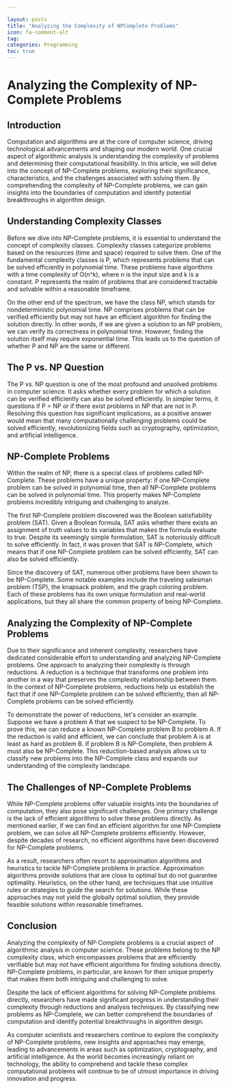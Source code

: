 ```yaml
---

layout: posts
title: "Analyzing the Complexity of NPComplete Problems"
icon: fa-comment-alt
tag:      
categories: Programming
toc: true
---
```




# Analyzing the Complexity of NP-Complete Problems

## Introduction

Computation and algorithms are at the core of computer science, driving technological advancements and shaping our modern world. One crucial aspect of algorithmic analysis is understanding the complexity of problems and determining their computational feasibility. In this article, we will delve into the concept of NP-Complete problems, exploring their significance, characteristics, and the challenges associated with solving them. By comprehending the complexity of NP-Complete problems, we can gain insights into the boundaries of computation and identify potential breakthroughs in algorithm design.

## Understanding Complexity Classes

Before we dive into NP-Complete problems, it is essential to understand the concept of complexity classes. Complexity classes categorize problems based on the resources (time and space) required to solve them. One of the fundamental complexity classes is P, which represents problems that can be solved efficiently in polynomial time. These problems have algorithms with a time complexity of O(n^k), where n is the input size and k is a constant. P represents the realm of problems that are considered tractable and solvable within a reasonable timeframe.

On the other end of the spectrum, we have the class NP, which stands for nondeterministic polynomial time. NP comprises problems that can be verified efficiently but may not have an efficient algorithm for finding the solution directly. In other words, if we are given a solution to an NP problem, we can verify its correctness in polynomial time. However, finding the solution itself may require exponential time. This leads us to the question of whether P and NP are the same or different.

## The P vs. NP Question

The P vs. NP question is one of the most profound and unsolved problems in computer science. It asks whether every problem for which a solution can be verified efficiently can also be solved efficiently. In simpler terms, it questions if P = NP or if there exist problems in NP that are not in P. Resolving this question has significant implications, as a positive answer would mean that many computationally challenging problems could be solved efficiently, revolutionizing fields such as cryptography, optimization, and artificial intelligence.

## NP-Complete Problems

Within the realm of NP, there is a special class of problems called NP-Complete. These problems have a unique property: if one NP-Complete problem can be solved in polynomial time, then all NP-Complete problems can be solved in polynomial time. This property makes NP-Complete problems incredibly intriguing and challenging to analyze.

The first NP-Complete problem discovered was the Boolean satisfiability problem (SAT). Given a Boolean formula, SAT asks whether there exists an assignment of truth values to its variables that makes the formula evaluate to true. Despite its seemingly simple formulation, SAT is notoriously difficult to solve efficiently. In fact, it was proven that SAT is NP-Complete, which means that if one NP-Complete problem can be solved efficiently, SAT can also be solved efficiently.

Since the discovery of SAT, numerous other problems have been shown to be NP-Complete. Some notable examples include the traveling salesman problem (TSP), the knapsack problem, and the graph coloring problem. Each of these problems has its own unique formulation and real-world applications, but they all share the common property of being NP-Complete.

## Analyzing the Complexity of NP-Complete Problems

Due to their significance and inherent complexity, researchers have dedicated considerable effort to understanding and analyzing NP-Complete problems. One approach to analyzing their complexity is through reductions. A reduction is a technique that transforms one problem into another in a way that preserves the complexity relationship between them. In the context of NP-Complete problems, reductions help us establish the fact that if one NP-Complete problem can be solved efficiently, then all NP-Complete problems can be solved efficiently.

To demonstrate the power of reductions, let's consider an example. Suppose we have a problem A that we suspect to be NP-Complete. To prove this, we can reduce a known NP-Complete problem B to problem A. If the reduction is valid and efficient, we can conclude that problem A is at least as hard as problem B. If problem B is NP-Complete, then problem A must also be NP-Complete. This reduction-based analysis allows us to classify new problems into the NP-Complete class and expands our understanding of the complexity landscape.

## The Challenges of NP-Complete Problems

While NP-Complete problems offer valuable insights into the boundaries of computation, they also pose significant challenges. One primary challenge is the lack of efficient algorithms to solve these problems directly. As mentioned earlier, if we can find an efficient algorithm for one NP-Complete problem, we can solve all NP-Complete problems efficiently. However, despite decades of research, no efficient algorithms have been discovered for NP-Complete problems.

As a result, researchers often resort to approximation algorithms and heuristics to tackle NP-Complete problems in practice. Approximation algorithms provide solutions that are close to optimal but do not guarantee optimality. Heuristics, on the other hand, are techniques that use intuitive rules or strategies to guide the search for solutions. While these approaches may not yield the globally optimal solution, they provide feasible solutions within reasonable timeframes.

## Conclusion

Analyzing the complexity of NP-Complete problems is a crucial aspect of algorithmic analysis in computer science. These problems belong to the NP complexity class, which encompasses problems that are efficiently verifiable but may not have efficient algorithms for finding solutions directly. NP-Complete problems, in particular, are known for their unique property that makes them both intriguing and challenging to solve.

Despite the lack of efficient algorithms for solving NP-Complete problems directly, researchers have made significant progress in understanding their complexity through reductions and analysis techniques. By classifying new problems as NP-Complete, we can better comprehend the boundaries of computation and identify potential breakthroughs in algorithm design.

As computer scientists and researchers continue to explore the complexity of NP-Complete problems, new insights and approaches may emerge, leading to advancements in areas such as optimization, cryptography, and artificial intelligence. As the world becomes increasingly reliant on technology, the ability to comprehend and tackle these complex computational problems will continue to be of utmost importance in driving innovation and progress.